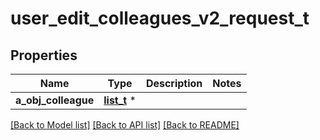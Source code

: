 # user_edit_colleagues_v2_request_t

## Properties
Name | Type | Description | Notes
------------ | ------------- | ------------- | -------------
**a_obj_colleague** | [**list_t**](colleague_request_compound_v2.md) \* |  | 

[[Back to Model list]](../README.md#documentation-for-models) [[Back to API list]](../README.md#documentation-for-api-endpoints) [[Back to README]](../README.md)


